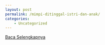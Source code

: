 ```yaml
---
layout: post
permalink: /mimpi-ditinggal-istri-dan-anak/
categories:
    - Uncategorized
---
```


[Baca Selengkapnya](/10)